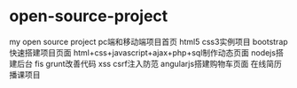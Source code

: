 # open-source-project
my open source project
pc端和移动端项目首页 
html5 css3实例项目
bootstrap快速搭建项目页面
html+css+javascript+ajax+php+sql制作动态页面
nodejs搭建后台
fis grunt改善代码
xss csrf注入防范
angularjs搭建购物车页面
在线简历播课项目
